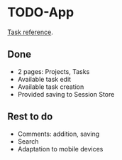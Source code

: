 # TODO-App

[Task reference](https://github.com/UptraderTestTask/Junior-frontend).

## Done

- 2 pages: Projects, Tasks
- Available  task edit
- Available task creation
- Provided saving to Session Store

## Rest to do

- Comments: addition, saving
- Search
- Adaptation to mobile devices
